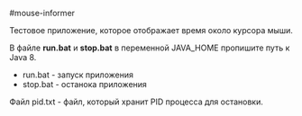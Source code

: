 #mouse-informer

Тестовое приложение, которое отображает время около курсора мыши.

В файле **run.bat** и **stop.bat** в переменной JAVA_HOME пропишите путь к Java 8. 

- run.bat - запуск приложения
- stop.bat - останока приложения

Файл pid.txt - файл, который хранит PID процесса для остановки.
